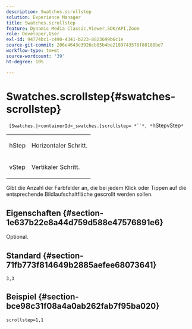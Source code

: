 ```yaml
---
description: Swatches.scrollstep
solution: Experience Manager
title: Swatches.scrollstep
feature: Dynamic Media Classic,Viewer,SDK/API,Zoom
role: Developer,User
exl-id: 94774bc1-c490-4341-b223-8823699b6c1e
source-git-commit: 206e4643e3926cb85b4be2189743578f88180be7
workflow-type: tm+mt
source-wordcount: '39'
ht-degree: 10%

---
```


# Swatches.scrollstep{#swatches-scrollstep}

` [Swatches.|<containerId>_swatches.]scrollstep= *``*, *`hStepvStep`*`

<table id="table_DC890B3CAB6847318081AC74424147B9"> 
 <tbody> 
  <tr> 
   <td> <p> <span class="codeph"> <span class="varname"> hStep</span> </span> </p> </td> 
   <td> <p>Horizontaler Schritt. </p> </td> 
  </tr> 
  <tr> 
   <td> <p> <span class="codeph"> <span class="varname"> vStep</span> </span> </p> </td> 
   <td> <p>Vertikaler Schritt. </p> </td> 
  </tr> 
 </tbody> 
</table>

Gibt die Anzahl der Farbfelder an, die bei jedem Klick oder Tippen auf die entsprechende Bildlaufschaltfläche gescrollt werden sollen.

## Eigenschaften {#section-1e637b22e8a44d759d588e47576891e6}

Optional.

## Standard {#section-71fb773f814649b2885aefee68073641}

`3,3`

## Beispiel {#section-bce98c31f08a4a0ab262fab7f95ba020}

`scrollstep=1,1`
